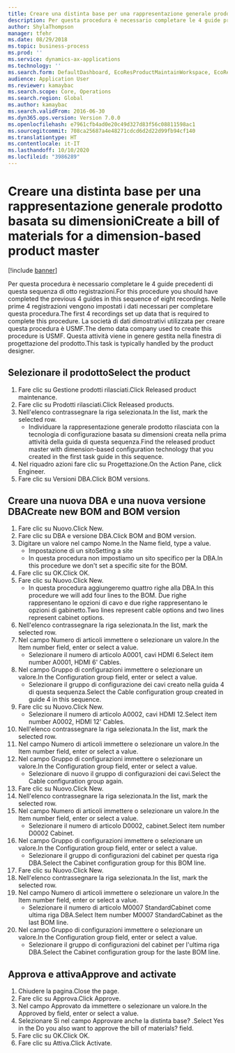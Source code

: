```yaml
---
title: Creare una distinta base per una rappresentazione generale prodotto basata su dimensioni
description: Per questa procedura è necessario completare le 4 guide precedenti di questa sequenza di otto registrazioni.
author: ShylaThompson
manager: tfehr
ms.date: 08/29/2018
ms.topic: business-process
ms.prod: ''
ms.service: dynamics-ax-applications
ms.technology: ''
ms.search.form: DefaultDashboard, EcoResProductMaintainWorkspace, EcoResProductOpenCasesFormPart, EcoResProductDetailsExtended, BOMConsistOf, BOMTable, InventItemIdLookupSimple, HcmWorkerLookUp
audience: Application User
ms.reviewer: kamaybac
ms.search.scope: Core, Operations
ms.search.region: Global
ms.author: kamaybac
ms.search.validFrom: 2016-06-30
ms.dyn365.ops.version: Version 7.0.0
ms.openlocfilehash: e7961cfb4ad0e20c49d327d83f56c08811598ac1
ms.sourcegitcommit: 708ca25687a4e48271cdcd6d2d22d99fb94cf140
ms.translationtype: HT
ms.contentlocale: it-IT
ms.lasthandoff: 10/10/2020
ms.locfileid: "3986289"
---
```

# <a name="create-a-bill-of-materials-for-a-dimension-based-product-master"></a><span data-ttu-id="4c039-103">Creare una distinta base per una rappresentazione generale prodotto basata su dimensioni</span><span class="sxs-lookup"><span data-stu-id="4c039-103">Create a bill of materials for a dimension-based product master</span></span>

[!include [banner](../../includes/banner.md)]

<span data-ttu-id="4c039-104">Per questa procedura è necessario completare le 4 guide precedenti di questa sequenza di otto registrazioni.</span><span class="sxs-lookup"><span data-stu-id="4c039-104">For this procedure you should have completed the previous 4 guides in this sequence of eight recordings.</span></span> <span data-ttu-id="4c039-105">Nelle prime 4 registrazioni vengono impostati i dati necessari per completare questa procedura.</span><span class="sxs-lookup"><span data-stu-id="4c039-105">The first 4 recordings set up data that is required to complete this procedure.</span></span> <span data-ttu-id="4c039-106">La società di dati dimostrativi utilizzata per creare questa procedura è USMF.</span><span class="sxs-lookup"><span data-stu-id="4c039-106">The demo data company used to create this procedure is USMF.</span></span> <span data-ttu-id="4c039-107">Questa attività viene in genere gestita nella finestra di progettazione del prodotto.</span><span class="sxs-lookup"><span data-stu-id="4c039-107">This task is typically handled by the product designer.</span></span>


## <a name="select-the-product"></a><span data-ttu-id="4c039-108">Selezionare il prodotto</span><span class="sxs-lookup"><span data-stu-id="4c039-108">Select the product</span></span>
1. <span data-ttu-id="4c039-109">Fare clic su Gestione prodotti rilasciati.</span><span class="sxs-lookup"><span data-stu-id="4c039-109">Click Released product maintenance.</span></span>
2. <span data-ttu-id="4c039-110">Fare clic su Prodotti rilasciati.</span><span class="sxs-lookup"><span data-stu-id="4c039-110">Click Released products.</span></span>
3. <span data-ttu-id="4c039-111">Nell'elenco contrassegnare la riga selezionata.</span><span class="sxs-lookup"><span data-stu-id="4c039-111">In the list, mark the selected row.</span></span>
    * <span data-ttu-id="4c039-112">Individuare la rappresentazione generale prodotto rilasciata con la tecnologia di configurazione basata su dimensioni creata nella prima attività della guida di questa sequenza.</span><span class="sxs-lookup"><span data-stu-id="4c039-112">Find the released product master with dimension-based configuration technology that you created in the first task guide in this sequence.</span></span>  
4. <span data-ttu-id="4c039-113">Nel riquadro azioni fare clic su Progettazione.</span><span class="sxs-lookup"><span data-stu-id="4c039-113">On the Action Pane, click Engineer.</span></span>
5. <span data-ttu-id="4c039-114">Fare clic su Versioni DBA.</span><span class="sxs-lookup"><span data-stu-id="4c039-114">Click BOM versions.</span></span>

## <a name="create-new-bom-and-bom-version"></a><span data-ttu-id="4c039-115">Creare una nuova DBA e una nuova versione DBA</span><span class="sxs-lookup"><span data-stu-id="4c039-115">Create new BOM and BOM version</span></span>
1. <span data-ttu-id="4c039-116">Fare clic su Nuovo.</span><span class="sxs-lookup"><span data-stu-id="4c039-116">Click New.</span></span>
2. <span data-ttu-id="4c039-117">Fare clic su DBA e versione DBA.</span><span class="sxs-lookup"><span data-stu-id="4c039-117">Click BOM and BOM version.</span></span>
3. <span data-ttu-id="4c039-118">Digitare un valore nel campo Nome.</span><span class="sxs-lookup"><span data-stu-id="4c039-118">In the Name field, type a value.</span></span>
    * <span data-ttu-id="4c039-119">Impostazione di un sito</span><span class="sxs-lookup"><span data-stu-id="4c039-119">Setting a site</span></span>  
    * <span data-ttu-id="4c039-120">In questa procedura non impostiamo un sito specifico per la DBA.</span><span class="sxs-lookup"><span data-stu-id="4c039-120">In this procedure we don't set a specific site for the BOM.</span></span>  
4. <span data-ttu-id="4c039-121">Fare clic su OK.</span><span class="sxs-lookup"><span data-stu-id="4c039-121">Click OK.</span></span>
5. <span data-ttu-id="4c039-122">Fare clic su Nuovo.</span><span class="sxs-lookup"><span data-stu-id="4c039-122">Click New.</span></span>
    * <span data-ttu-id="4c039-123">In questa procedura aggiungeremo quattro righe alla DBA.</span><span class="sxs-lookup"><span data-stu-id="4c039-123">In this procedure we will add four lines to the BOM.</span></span> <span data-ttu-id="4c039-124">Due righe rappresentano le opzioni di cavo e due righe rappresentano le opzioni di gabinetto.</span><span class="sxs-lookup"><span data-stu-id="4c039-124">Two lines represent cable options and two lines represent cabinet options.</span></span>  
6. <span data-ttu-id="4c039-125">Nell'elenco contrassegnare la riga selezionata.</span><span class="sxs-lookup"><span data-stu-id="4c039-125">In the list, mark the selected row.</span></span>
7. <span data-ttu-id="4c039-126">Nel campo Numero di articoli immettere o selezionare un valore.</span><span class="sxs-lookup"><span data-stu-id="4c039-126">In the Item number field, enter or select a value.</span></span>
    * <span data-ttu-id="4c039-127">Selezionare il numero di articolo A0001, cavi HDMI 6.</span><span class="sxs-lookup"><span data-stu-id="4c039-127">Select item number A0001, HDMI 6' Cables.</span></span>  
8. <span data-ttu-id="4c039-128">Nel campo Gruppo di configurazioni immettere o selezionare un valore.</span><span class="sxs-lookup"><span data-stu-id="4c039-128">In the Configuration group field, enter or select a value.</span></span>
    * <span data-ttu-id="4c039-129">Selezionare il gruppo di configurazione dei cavi creato nella guida 4 di questa sequenza.</span><span class="sxs-lookup"><span data-stu-id="4c039-129">Select the Cable configuration group created in guide 4 in this sequence.</span></span>  
9. <span data-ttu-id="4c039-130">Fare clic su Nuovo.</span><span class="sxs-lookup"><span data-stu-id="4c039-130">Click New.</span></span>
    * <span data-ttu-id="4c039-131">Selezionare il numero di articolo A0002, cavi HDMI 12.</span><span class="sxs-lookup"><span data-stu-id="4c039-131">Select item number A0002, HDMI 12' Cables.</span></span>  
10. <span data-ttu-id="4c039-132">Nell'elenco contrassegnare la riga selezionata.</span><span class="sxs-lookup"><span data-stu-id="4c039-132">In the list, mark the selected row.</span></span>
11. <span data-ttu-id="4c039-133">Nel campo Numero di articoli immettere o selezionare un valore.</span><span class="sxs-lookup"><span data-stu-id="4c039-133">In the Item number field, enter or select a value.</span></span>
12. <span data-ttu-id="4c039-134">Nel campo Gruppo di configurazioni immettere o selezionare un valore.</span><span class="sxs-lookup"><span data-stu-id="4c039-134">In the Configuration group field, enter or select a value.</span></span>
    * <span data-ttu-id="4c039-135">Selezionare di nuovo il gruppo di configurazioni dei cavi.</span><span class="sxs-lookup"><span data-stu-id="4c039-135">Select the Cable configuration group again.</span></span>  
13. <span data-ttu-id="4c039-136">Fare clic su Nuovo.</span><span class="sxs-lookup"><span data-stu-id="4c039-136">Click New.</span></span>
14. <span data-ttu-id="4c039-137">Nell'elenco contrassegnare la riga selezionata.</span><span class="sxs-lookup"><span data-stu-id="4c039-137">In the list, mark the selected row.</span></span>
15. <span data-ttu-id="4c039-138">Nel campo Numero di articoli immettere o selezionare un valore.</span><span class="sxs-lookup"><span data-stu-id="4c039-138">In the Item number field, enter or select a value.</span></span>
    * <span data-ttu-id="4c039-139">Selezionare il numero di articolo D0002, cabinet.</span><span class="sxs-lookup"><span data-stu-id="4c039-139">Select item number D0002 Cabinet.</span></span>  
16. <span data-ttu-id="4c039-140">Nel campo Gruppo di configurazioni immettere o selezionare un valore.</span><span class="sxs-lookup"><span data-stu-id="4c039-140">In the Configuration group field, enter or select a value.</span></span>
    * <span data-ttu-id="4c039-141">Selezionare il gruppo di configurazioni del cabinet per questa riga DBA.</span><span class="sxs-lookup"><span data-stu-id="4c039-141">Select the Cabinet configuration group for this BOM line.</span></span>  
17. <span data-ttu-id="4c039-142">Fare clic su Nuovo.</span><span class="sxs-lookup"><span data-stu-id="4c039-142">Click New.</span></span>
18. <span data-ttu-id="4c039-143">Nell'elenco contrassegnare la riga selezionata.</span><span class="sxs-lookup"><span data-stu-id="4c039-143">In the list, mark the selected row.</span></span>
19. <span data-ttu-id="4c039-144">Nel campo Numero di articoli immettere o selezionare un valore.</span><span class="sxs-lookup"><span data-stu-id="4c039-144">In the Item number field, enter or select a value.</span></span>
    * <span data-ttu-id="4c039-145">Selezionare il numero di articolo M0007 StandardCabinet come ultima riga DBA.</span><span class="sxs-lookup"><span data-stu-id="4c039-145">Select Item number M0007 StandardCabinet as the last BOM line.</span></span>  
20. <span data-ttu-id="4c039-146">Nel campo Gruppo di configurazioni immettere o selezionare un valore.</span><span class="sxs-lookup"><span data-stu-id="4c039-146">In the Configuration group field, enter or select a value.</span></span>
    * <span data-ttu-id="4c039-147">Selezionare il gruppo di configurazioni del cabinet per l'ultima riga DBA.</span><span class="sxs-lookup"><span data-stu-id="4c039-147">Select the Cabinet configuration group for the laste BOM line.</span></span>  

## <a name="approve-and-activate"></a><span data-ttu-id="4c039-148">Approva e attiva</span><span class="sxs-lookup"><span data-stu-id="4c039-148">Approve and activate</span></span>
1. <span data-ttu-id="4c039-149">Chiudere la pagina.</span><span class="sxs-lookup"><span data-stu-id="4c039-149">Close the page.</span></span>
2. <span data-ttu-id="4c039-150">Fare clic su Approva.</span><span class="sxs-lookup"><span data-stu-id="4c039-150">Click Approve.</span></span>
3. <span data-ttu-id="4c039-151">Nel campo Approvato da immettere o selezionare un valore.</span><span class="sxs-lookup"><span data-stu-id="4c039-151">In the Approved by field, enter or select a value.</span></span>
4. <span data-ttu-id="4c039-152">Selezionare Sì nel campo Approvare anche la distinta base? .</span><span class="sxs-lookup"><span data-stu-id="4c039-152">Select Yes in the Do you also want to approve the bill of materials? field.</span></span>
5. <span data-ttu-id="4c039-153">Fare clic su OK.</span><span class="sxs-lookup"><span data-stu-id="4c039-153">Click OK.</span></span>
6. <span data-ttu-id="4c039-154">Fare clic su Attiva.</span><span class="sxs-lookup"><span data-stu-id="4c039-154">Click Activate.</span></span>

